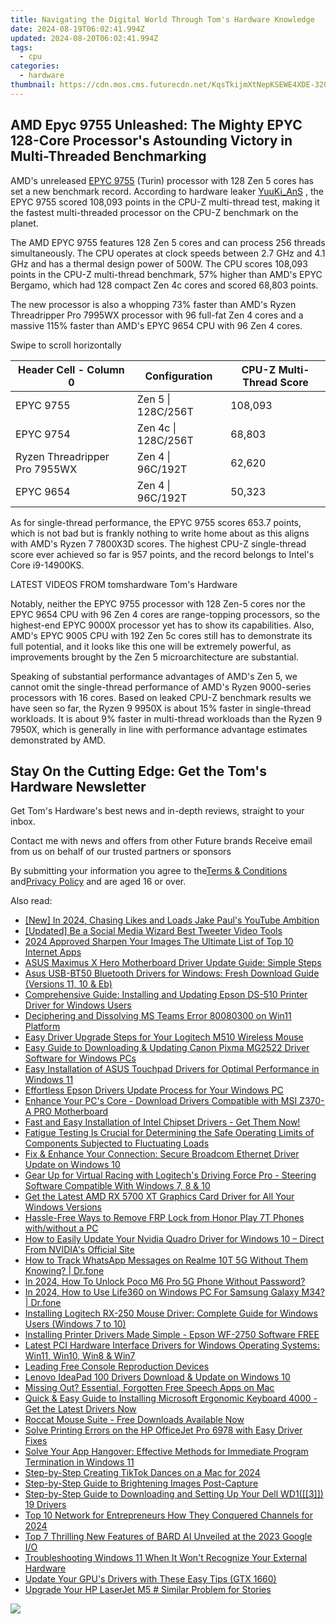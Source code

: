 ```yaml
---
title: Navigating the Digital World Through Tom's Hardware Knowledge
date: 2024-08-19T06:02:41.994Z
updated: 2024-08-20T06:02:41.994Z
tags:
  - cpu
categories:
  - hardware
thumbnail: https://cdn.mos.cms.futurecdn.net/KqsTkijmXtNepKSEWE4XDE-320-80.jpg
---
```


## AMD Epyc 9755 Unleashed: The Mighty EPYC 128-Core Processor's Astounding Victory in Multi-Threaded Benchmarking

AMD's unreleased [EPYC 9755](https://www.tomshardware.com/pc-components/cpus/amd-announces-3nm-epyc-turin-launching-with-192-cores-and-384-threads-in-second-half-of-2024-54x-faster-than-intel-xeon-in-ai-workload) (Turin) processor with 128 Zen 5 cores has set a new benchmark record. According to hardware leaker [YuuKi_AnS](https://x.com/yuuki%5Fans/status/1816185684753015066) , the EPYC 9755 scored 108,093 points in the CPU-Z multi-thread test, making it the fastest multi-threaded processor on the CPU-Z benchmark on the planet.

 The AMD EPYC 9755 features 128 Zen 5 cores and can process 256 threads simultaneously. The CPU operates at clock speeds between 2.7 GHz and 4.1 GHz and has a thermal design power of 500W. The CPU scores 108,093 points in the CPU-Z multi-thread benchmark, 57% higher than AMD's EPYC Bergamo, which had 128 compact Zen 4c cores and scored 68,803 points.

 The new processor is also a whopping 73% faster than AMD's Ryzen Threadripper Pro 7995WX processor with 96 full-fat Zen 4 cores and a massive 115% faster than AMD's EPYC 9654 CPU with 96 Zen 4 cores.

 Swipe to scroll horizontally

| Header Cell - Column 0        | Configuration       | CPU-Z Multi-Thread Score |
| ----------------------------- | ------------------- | ------------------------ |
| EPYC 9755                     | Zen 5 \| 128C/256T  | 108,093                  |
| EPYC 9754                     | Zen 4c \| 128C/256T | 68,803                   |
| Ryzen Threadripper Pro 7955WX | Zen 4 \| 96C/192T   | 62,620                   |
| EPYC 9654                     | Zen 4 \| 96C/192T   | 50,323                   |

 As for single-thread performance, the EPYC 9755 scores 653.7 points, which is not bad but is frankly nothing to write home about as this aligns with AMD's Ryzen 7 7800X3D scores. The highest CPU-Z single-thread score ever achieved so far is 957 points, and the record belongs to Intel's Core i9-14900KS.

 LATEST VIDEOS FROM tomshardware Tom's Hardware

 Notably, neither the EPYC 9755 processor with 128 Zen-5 cores nor the EPYC 9654 CPU with 96 Zen 4 cores are range-topping processors, so the highest-end EPYC 9000X processor yet has to show its capabilities. Also, AMD's EPYC 9005 CPU with 192 Zen 5c cores still has to demonstrate its full potential, and it looks like this one will be extremely powerful, as improvements brought by the Zen 5 microarchitecture are substantial.

 Speaking of substantial performance advantages of AMD's Zen 5, we cannot omit the single-thread performance of AMD's Ryzen 9000-series processors with 16 cores. Based on leaked CPU-Z benchmark results we have seen so far, the Ryzen 9 9950X is about 15% faster in single-thread workloads. It is about 9% faster in multi-thread workloads than the Ryzen 9 7950X, which is generally in line with performance advantage estimates demonstrated by AMD.

## Stay On the Cutting Edge: Get the Tom's Hardware Newsletter

 Get Tom's Hardware's best news and in-depth reviews, straight to your inbox.

 Contact me with news and offers from other Future brands  Receive email from us on behalf of our trusted partners or sponsors

 By submitting your information you agree to the[Terms & Conditions](https://futureplc.com/terms-conditions/) and[Privacy Policy](https://futureplc.com/privacy-policy/) and are aged 16 or over.


<ins class="adsbygoogle"
     style="display:block"
     data-ad-format="autorelaxed"
     data-ad-client="ca-pub-7571918770474297"
     data-ad-slot="1223367746"></ins>



<ins class="adsbygoogle"
     style="display:block"
     data-ad-client="ca-pub-7571918770474297"
     data-ad-slot="8358498916"
     data-ad-format="auto"
     data-full-width-responsive="true"></ins>

<span class="atpl-alsoreadstyle">Also read:</span>
<div><ul>
<li><a href="https://facebook-record-videos.techidaily.com/new-in-2024-chasing-likes-and-loads-jake-pauls-youtube-ambition/"><u>[New] In 2024, Chasing Likes and Loads  Jake Paul's YouTube Ambition</u></a></li>
<li><a href="https://extra-resources.techidaily.com/updated-be-a-social-media-wizard-best-tweeter-video-tools/"><u>[Updated] Be a Social Media Wizard  Best Tweeter Video Tools</u></a></li>
<li><a href="https://extra-skills.techidaily.com/2024-approved-sharpen-your-images-the-ultimate-list-of-top-10-internet-apps/"><u>2024 Approved  Sharpen Your Images  The Ultimate List of Top 10 Internet Apps</u></a></li>
<li><a href="https://hardware-updates.techidaily.com/asus-maximus-x-hero-motherboard-driver-update-guide-simple-steps/"><u>ASUS Maximus X Hero Motherboard Driver Update Guide: Simple Steps</u></a></li>
<li><a href="https://hardware-updates.techidaily.com/asus-usb-bt50-bluetooth-drivers-for-windows-fresh-download-guide-versions-11-10-and-eb/"><u>Asus USB-BT50 Bluetooth Drivers for Windows: Fresh Download Guide (Versions 11, 10 & Eb)</u></a></li>
<li><a href="https://hardware-updates.techidaily.com/comprehensive-guide-installing-and-updating-epson-ds-510-printer-driver-for-windows-users/"><u>Comprehensive Guide: Installing and Updating Epson DS-510 Printer Driver for Windows Users</u></a></li>
<li><a href="https://win11-tips.techidaily.com/deciphering-and-dissolving-ms-teams-error-80080300-on-win11-platform/"><u>Deciphering and Dissolving MS Teams Error 80080300 on Win11 Platform</u></a></li>
<li><a href="https://hardware-updates.techidaily.com/easy-driver-upgrade-steps-for-your-logitech-m510-wireless-mouse/"><u>Easy Driver Upgrade Steps for Your Logitech M510 Wireless Mouse</u></a></li>
<li><a href="https://hardware-updates.techidaily.com/easy-guide-to-downloading-and-updating-canon-pixma-mg2522-driver-software-for-windows-pcs/"><u>Easy Guide to Downloading & Updating Canon Pixma MG2522 Driver Software for Windows PCs</u></a></li>
<li><a href="https://hardware-updates.techidaily.com/easy-installation-of-asus-touchpad-drivers-for-optimal-performance-in-windows-11/"><u>Easy Installation of ASUS Touchpad Drivers for Optimal Performance in Windows 11</u></a></li>
<li><a href="https://hardware-updates.techidaily.com/effortless-epson-drivers-update-process-for-your-windows-pc/"><u>Effortless Epson Drivers Update Process for Your Windows PC</u></a></li>
<li><a href="https://hardware-updates.techidaily.com/enhance-your-pcs-core-download-drivers-compatible-with-msi-z370-a-pro-motherboard/"><u>Enhance Your PC's Core - Download Drivers Compatible with MSI Z370-A PRO Motherboard</u></a></li>
<li><a href="https://hardware-updates.techidaily.com/1722973801750-fast-and-easy-installation-of-intel-chipset-drivers-get-them-now/"><u>Fast and Easy Installation of Intel Chipset Drivers - Get Them Now!</u></a></li>
<li><a href="https://hardware-updates.techidaily.com/1722964798538-fatigue-testing-is-crucial-for-determining-the-safe-operating-limits-of-components-subjected-to-fluctuating-loads/"><u>Fatigue Testing Is Crucial for Determining the Safe Operating Limits of Components Subjected to Fluctuating Loads</u></a></li>
<li><a href="https://hardware-updates.techidaily.com/fix-and-enhance-your-connection-secure-broadcom-ethernet-driver-update-on-windows-10/"><u>Fix & Enhance Your Connection: Secure Broadcom Ethernet Driver Update on Windows 10</u></a></li>
<li><a href="https://hardware-updates.techidaily.com/gear-up-for-virtual-racing-with-logitechs-driving-force-pro-steering-software-compatible-with-windows-7-8-and-10/"><u>Gear Up for Virtual Racing with Logitech's Driving Force Pro - Steering Software Compatible With Windows 7, 8 & 10</u></a></li>
<li><a href="https://hardware-updates.techidaily.com/1722975312268-get-the-latest-amd-rx-5700-xt-graphics-card-driver-for-all-your-windows-versions/"><u>Get the Latest AMD RX 5700 XT Graphics Card Driver for All Your Windows Versions</u></a></li>
<li><a href="https://bypass-frp.techidaily.com/hassle-free-ways-to-remove-frp-lock-from-honor-play-7t-phones-withwithout-a-pc-by-drfone-android/"><u>Hassle-Free Ways to Remove FRP Lock from Honor Play 7T Phones with/without a PC</u></a></li>
<li><a href="https://hardware-updates.techidaily.com/how-to-easily-update-your-nvidia-quadro-driver-for-windows-10-direct-from-nvidias-official-site/"><u>How to Easily Update Your Nvidia Quadro Driver for Windows 10 – Direct From NVIDIA's Official Site</u></a></li>
<li><a href="https://android-location-track.techidaily.com/how-to-track-whatsapp-messages-on-realme-10t-5g-without-them-knowing-drfone-by-drfone-virtual-android/"><u>How to Track WhatsApp Messages on Realme 10T 5G Without Them Knowing? | Dr.fone</u></a></li>
<li><a href="https://easy-unlock-android.techidaily.com/in-2024-how-to-unlock-poco-m6-pro-5g-phone-without-password-by-drfone-android/"><u>In 2024, How To Unlock Poco M6 Pro 5G Phone Without Password?</u></a></li>
<li><a href="https://phone-solutions.techidaily.com/in-2024-how-to-use-life360-on-windows-pc-for-samsung-galaxy-m34-drfone-by-drfone-virtual-android/"><u>In 2024, How to Use Life360 on Windows PC For Samsung Galaxy M34? | Dr.fone</u></a></li>
<li><a href="https://hardware-updates.techidaily.com/installing-logitech-rx-250-mouse-driver-complete-guide-for-windows-users-windows-7-to-10/"><u>Installing Logitech RX-250 Mouse Driver: Complete Guide for Windows Users (Windows 7 to 10)</u></a></li>
<li><a href="https://hardware-updates.techidaily.com/1722974742434-installing-printer-drivers-made-simple-epson-wf-2750-software-free/"><u>Installing Printer Drivers Made Simple - Epson WF-2750 Software FREE</u></a></li>
<li><a href="https://hardware-updates.techidaily.com/latest-pci-hardware-interface-drivers-for-windows-operating-systems-win11-win10-win8-and-win7/"><u>Latest PCI Hardware Interface Drivers for Windows Operating Systems: Win11, Win10, Win8 & Win7</u></a></li>
<li><a href="https://screen-activity-recording.techidaily.com/leading-free-console-reproduction-devices/"><u>Leading Free Console Reproduction Devices</u></a></li>
<li><a href="https://hardware-updates.techidaily.com/lenovo-ideapad-100-drivers-download-and-update-on-windows-10/"><u>Lenovo IdeaPad 100 Drivers Download & Update on Windows 10</u></a></li>
<li><a href="https://extra-lessons.techidaily.com/missing-out-essential-forgotten-free-speech-apps-on-mac/"><u>Missing Out? Essential, Forgotten Free Speech Apps on Mac</u></a></li>
<li><a href="https://hardware-updates.techidaily.com/1722965049767-quick-and-easy-guide-to-installing-microsoft-ergonomic-keyboard-4000-get-the-latest-drivers-now/"><u>Quick & Easy Guide to Installing Microsoft Ergonomic Keyboard 4000 - Get the Latest Drivers Now</u></a></li>
<li><a href="https://hardware-updates.techidaily.com/1722965734229-roccat-mouse-suite-free-downloads-available-now/"><u>Roccat Mouse Suite - Free Downloads Available Now</u></a></li>
<li><a href="https://hardware-updates.techidaily.com/solve-printing-errors-on-the-hp-officejet-pro-6978-with-easy-driver-fixes/"><u>Solve Printing Errors on the HP OfficeJet Pro 6978 with Easy Driver Fixes</u></a></li>
<li><a href="https://win-forum.techidaily.com/solve-your-app-hangover-effective-methods-for-immediate-program-termination-in-windows-11/"><u>Solve Your App Hangover: Effective Methods for Immediate Program Termination in Windows 11</u></a></li>
<li><a href="https://tiktok-clips.techidaily.com/step-by-step-creating-tiktok-dances-on-a-mac-for-2024/"><u>Step-by-Step  Creating TikTok Dances on a Mac for 2024</u></a></li>
<li><a href="https://extra-resources.techidaily.com/step-by-step-guide-to-brightening-images-post-capture/"><u>Step-by-Step Guide to Brightening Images Post-Capture</u></a></li>
<li><a href="https://hardware-updates.techidaily.com/step-by-step-guide-to-downloading-and-setting-up-your-dell-wd13-19-drivers/"><u>Step-by-Step Guide to Downloading and Setting Up Your Dell WD1([[3]]) 19 Drivers</u></a></li>
<li><a href="https://youtube-web.techidaily.com/0-network-for-entrepreneurs-how-they-conquered-channels-for-2024/"><u>Top 10 Network for Entrepreneurs  How They Conquered Channels for 2024</u></a></li>
<li><a href="https://tech-haven.techidaily.com/top-7-thrilling-new-features-of-bard-ai-unveiled-at-the-2023-google-io/"><u>Top 7 Thrilling New Features of BARD AI Unveiled at the 2023 Google I/O</u></a></li>
<li><a href="https://hardware-updates.techidaily.com/troubleshooting-windows-11-when-it-wont-recognize-your-external-hardware/"><u>Troubleshooting Windows 11 When It Won't Recognize Your External Hardware</u></a></li>
<li><a href="https://hardware-updates.techidaily.com/update-your-gpus-drivers-with-these-easy-tips-gtx-1660/"><u>Update Your GPU's Drivers with These Easy Tips (GTX 1660)</u></a></li>
<li><a href="https://hardware-updates.techidaily.com/upgrade-your-hp-laserjet-m5-similar-problem-for-stories/"><u>Upgrade Your HP LaserJet M5 # Similar Problem for Stories</u></a></li>
</ul></div>

<!-- affiliate ads begin -->
<a href="https://store.advancedwebranking.com/order/checkout.php?PRODS=4715051&QTY=1&AFFILIATE=108875&CART=1"><img src="https://secure.avangate.com/images/merchant/14edc6ebfdae2e23bbed83d67f50e983/products/33_awr%20logo.png" border="0"></a>
<!-- affiliate ads end -->